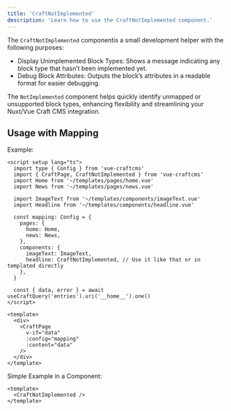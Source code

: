 ```yaml
---
title: 'CraftNotImplemented'
description: 'Learn how to use the CraftNotImplemented component.'
---
```


The `CraftNotImplemented` componentis a small development helper with the following purposes:

- Display Unimplemented Block Types: Shows a message indicating any block type that hasn’t been implemented yet.
- Debug Block Attributes: Outputs the block’s attributes in a readable format for easier debugging.

The `NotImplemented` component helps quickly identify unmapped or unsupported block types, enhancing flexibility and streamlining your Nuxt/Vue Craft CMS integration.

## Usage with Mapping

Example:

```vue
<script setup lang="ts">
  import type { Config } from 'vue-craftcms'
  import { CraftPage, CraftNotImplemented } from 'vue-craftcms'
  import Home from '~/templates/pages/home.vue'
  import News from '~/templates/pages/news.vue'

  import ImageText from '~/templates/components/imageText.vue'
  import Headline from '~/templates/components/headline.vue'

  const mapping: Config = {
    pages: {
      home: Home,
      news: News,
    },
    components: {
      imageText: ImageText,
      headline: CraftNotImplemented, // Use it like that or in templated directly
    },
  }

  const { data, error } = await useCraftQuery('entries').uri('__home__').one()
</script>

<template>
  <div>
    <CraftPage
      v-if="data"
      :config="mapping"
      :content="data"
    />
  </div>
</template>
```

Simple Example in a Component:

```vue [headline.vue]
<template>
  <CraftNotImplemented />
</template>
```